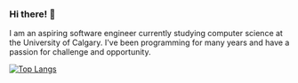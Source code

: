 ### Hi there! 👋

I am an aspiring software engineer currently studying computer science at the University of Calgary. I've been programming for many years and have a passion for challenge and opportunity.

[![Top Langs](https://github-readme-stats.vercel.app/api/top-langs/?username=kyrethia&theme=dark&hide_border=true&title_color=FFFFFF&text_color=FFFFFF&bg_color=040507&layout=compact)](https://github.com/anuraghazra/github-readme-stats)

<!--
**kairamah/kairamah** is a ✨ _special_ ✨ repository because its `README.md` (this file) appears on your GitHub profile.

Here are some ideas to get you started:

- 🔭 I’m currently working on ...
- 🌱 I’m currently learning ...
- 👯 I’m looking to collaborate on ...
- 🤔 I’m looking for help with ...
- 💬 Ask me about ...
- 📫 How to reach me: ...
- 😄 Pronouns: ...
- ⚡ Fun fact: ...
-->
